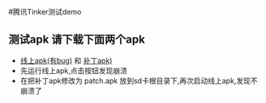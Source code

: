 #腾讯Tinker测试demo
## 测试apk 请下载下面两个apk
 - [线上apk(有bug)](adf) 和 [补丁apk)](adf)
 - 先运行线上apk,点击按钮发现崩溃
 - 在把补丁apk修改为 patch.apk 放到sd卡根目录下,再次启动线上apk,发现不崩溃了

